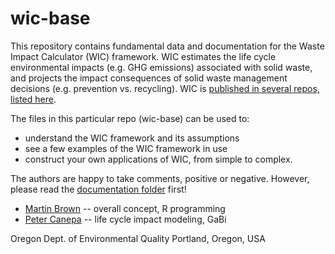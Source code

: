 # wic-base
This repository contains fundamental data and documentation for the Waste Impact Calculator (WIC) framework. WIC estimates the life cycle environmental impacts (e.g. GHG emissions) associated with solid waste, and projects the impact consequences of solid waste management decisions (e.g. prevention vs. recycling).  WIC is [published in several repos, listed here](https://or-dept-environmental-quality.github.io/wic/).  

The files in this particular repo (wic-base) can be used to:

* understand the WIC framework and its assumptions
* see a few examples of the WIC framework in use
* construct your own applications of WIC, from simple to complex.

The authors are happy to take comments, positive or negative.  However, please read the [documentation folder](https://github.com/OR-Dept-Environmental-Quality/wic-base/tree/main/documentation) first!

* [Martin Brown](mailto:Martin.Brown@state.or.us) -- overall concept, R programming
* [Peter Canepa](mailto:Peter.Canepa@state.or.us) -- life cycle impact modeling, GaBi

Oregon Dept. of Environmental Quality
Portland, Oregon, USA
